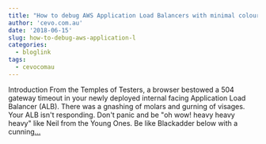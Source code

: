 ```yaml
---
title: "How to debug AWS Application Load Balancers with minimal colourful vituperations"
author: 'cevo.com.au'
date: '2018-06-15'
slug: how-to-debug-aws-application-l
categories:
  - bloglink
tags:
  - cevocomau
---
```


Introduction From the Temples of Testers, a browser bestowed a 504 gateway timeout in your newly deployed internal facing Application Load Balancer (ALB). There was a gnashing of molars and gurning of visages. Your ALB isn't responding. Don't panic and be "oh wow! heavy heavy heavy" like Neil from the Young Ones. Be like Blackadder below with a cunning[... <i class="fas fa-external-link-alt"></i>](https://cevo.com.au/post/2018-06-15-how-to-debug-aws-application-load-balancers/)

